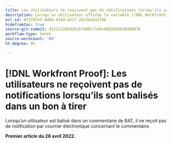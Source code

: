 ```yaml
---
title: Les utilisateurs ne reçoivent pas de notifications lorsqu’ils sont balisés dans un bon à tirer
description: Lorsqu’un utilisateur affiche la variable [!DNL Workfront] Tableau de bord des BAT, le [!UICONTROL Bons à tirer à gérer] et [!UICONTROL Bons à tirer en attente de rapports de décision] afficher 0 rapport dans les différentes catégories (total, heure, etc.).
exl-id: 0f378fef-4d0d-414d-a51f-a5c3beda2f46
hidefromtoc: true
source-git-commit: d122c128b926167a00c7149cb88392b618486876
workflow-type: tm+mt
source-wordcount: '69'
ht-degree: 0%

---
```


# [!DNL Workfront Proof]: Les utilisateurs ne reçoivent pas de notifications lorsqu’ils sont balisés dans un bon à tirer

Lorsqu’un utilisateur est balisé dans un commentaire de BAT, il ne reçoit pas de notification par courrier électronique concernant le commentaire.

**Premier article du 28 avril 2022.**
